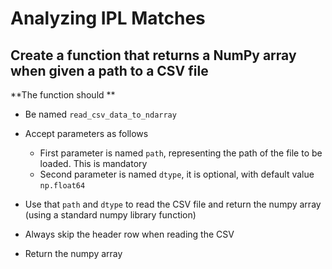 # Analyzing IPL Matches
## Create a function that returns a NumPy array when given a path to a CSV file

**The function should **
- Be named `read_csv_data_to_ndarray`
- Accept parameters as follows
    - First parameter is named `path`, representing the path of the file to be loaded. This is mandatory
    - Second parameter is named `dtype`, it is optional, with default value `np.float64`

- Use that `path` and `dtype` to read the CSV file and return the numpy array (using a standard numpy library function)
- Always skip the header row when reading the CSV
- Return the numpy array
